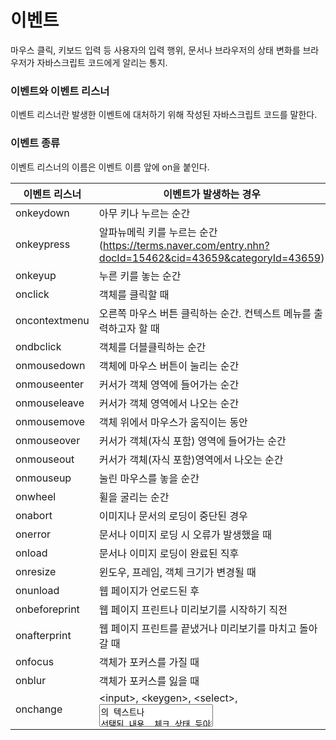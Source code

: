 # 이벤트

마우스 클릭, 키보드 입력 등 사용자의 입력 행위, 문서나 브라우저의 상태 변화를 브라우저가 자바스크립트 코드에게 알리는 통지.



### 이벤트와 이벤트 리스너

이벤트 리스너란 발생한 이벤트에 대처하기 위해 작성된 자바스크립트 코드를 말한다.



### 이벤트 종류

이벤트 리스너의 이름은 이벤트 이름 앞에 on을 붙인다.


|이벤트 리스너|이벤트가 발생하는 경우|
|---|---|
|onkeydown|아무 키나 누르는 순간|
|onkeypress|알파뉴메릭 키를 누르는 순간(https://terms.naver.com/entry.nhn?docId=15462&cid=43659&categoryId=43659)|
|onkeyup|누른 키를 놓는 순간|
|onclick|객체를 클릭할 때|
|oncontextmenu|오른쪽 마우스 버튼 클릭하는 순간. 컨텍스트 메뉴를 출력하고자 할 때|
|ondbclick|객체를 더블클릭하는 순간|
|onmousedown|객체에 마우스 버튼이 눌리는 순간|
|onmouseenter|커서가 객체 영역에 들어가는 순간|
|onmouseleave|커서가 객체 영역에서 나오는 순간|
|onmousemove|객체 위에서 마우스가 움직이는 동안|
|onmouseover|커서가 객체(자식 포함) 영역에 들어가는 순간|
|onmouseout|커서가 객체(자식 포함)영역에서 나오는 순간|
|onmouseup|눌린 마우스를 놓을 순간|
|onwheel|휠을 굴리는 순간|
|onabort|이미지나 문서의 로딩이 중단된 경우|
|onerror|문서나 이미지 로딩 시 오류가 발생했을 때|
|onload|문서나 이미지 로딩이 완료된 직후|
|onresize|윈도우, 프레임, 객체 크기가 변경될 때|
|onunload|웹 페이지가 언로드된 후|
|onbeforeprint|웹 페이지 프린트나 미리보기를 시작하기 직전|
|onafterprint|웹 페이지 프린트를 끝냈거나 미리보기를 마치고 돌아갈 때|
|onfocus|객체가 포커스를 가질 때|
|onblur|객체가 포커스를 잃을 때|
|onchange|&lt;input&gt;, &lt;keygen&gt;, &lt;select&gt;, <textarea>의 텍스트나 선택된 내용, 체크 상태 등이 변할 때|
|onreset|폼의 reset 버튼을 누르거나 자바스크립트 코드로 폼을 리셋시켯을 때. 폼의 모든 요소가 초기 상태로 리셋될 때|
|onsearch|<input type="search">에 검색 텍스트를 입력하고 <Enter>키를 누를 때|
|onselect|<textarea>나 &lt;input type="text or password"&gt;에 입력한 텍스트를 사용자가 선택할 때(ex. 마우스로 드래그 선택)|
|onsubmit|submit 버튼을 클릭하여 폼을 전송할 때. 자바스크립트 코드로 form 객체의 submit() 메소드를 호출할 때는 이벤트 발생 X|




# 이벤트 리스너 만들기

자바스크립트 코드로 이벤트 리스너를 작성하는 방법

- HTML 태그 내에 작성
- DOM 객체의 이벤트 리스너 프로퍼티에 작성
- DOM 객체의 addEventListener() 메소드 이용


### DOM 객체의 이벤트 리스너 프로퍼티에 작성

리스너로 등록 시 ()를 생략한다.

```
function init() {
    ...
    p.onmouseover = over;
}
function over() {
    ...
}
```



### DOM 객체의 addEventListener() 메소드 이용

addEventListener(eventName, listener[, useCapture])   

- eventName : 이벤트 타입을 나타내는 문자열. click, load, keydown 등
- listener : 이벤트 리스너로 등록할 함수 이름
- useCapture : true이면 이벤트 흐름 중 캡쳐 단계에서 실행될 리스너 등록. false이면 버블 단계에서 실행될 리스너 등록. 생략 가능하며 디폴트는 false.

```
span.addEventListener("mouseover", over); // onmouseover 리스너로 over() 함수 등록. on없이 이벤트 이름만 사용
```